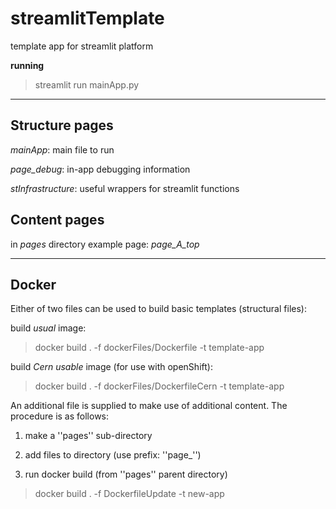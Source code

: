 # streamlitTemplate
 template app for streamlit platform

**running**
> streamlit run mainApp.py

---

## Structure pages

*mainApp*: main file to run

*page_debug*: in-app debugging information

*stInfrastructure*: useful wrappers for streamlit functions

## Content pages
in *pages* directory
example page:  *page_A_top*

---

## Docker

Either of two files can be used to build basic templates (structural files):

build *usual* image:

> docker build . -f dockerFiles/Dockerfile -t template-app

build *Cern usable* image (for use with openShift):

> docker build . -f dockerFiles/DockerfileCern -t template-app

An additional file is supplied to make use of additional content. The procedure is as follows:

1. make a ''pages'' sub-directory

2. add files to directory (use prefix: ''page_'')

3. run docker build (from ''pages'' parent directory)

> docker build . -f DockerfileUpdate -t new-app
